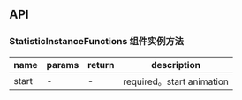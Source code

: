 
## API

### StatisticInstanceFunctions 组件实例方法

name | params | return | description
-- | -- | -- | --
start | \- | \- | required。start animation
